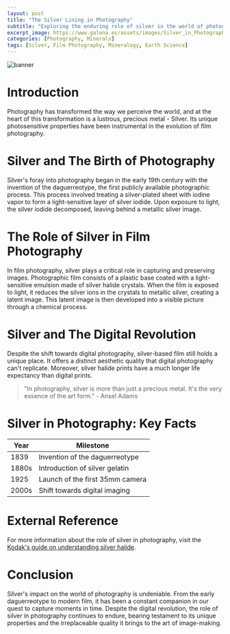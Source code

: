 ```yaml
---
layout: post
title: "The Silver Lining in Photography"
subtitle: "Exploring the enduring role of silver in the world of photographic film."
excerpt_image: https://www.galena.es/assets/images/Silver_in_Photography.png
categories: [Photography, Minerals]
tags: [Silver, Film Photography, Mineralogy, Earth Science]
---
```


![banner](https://www.galena.es/assets/images/Silver_in_Photography.png "A close-up of a vintage photographic film roll, highlighting the shimmering silver layer that plays a crucial role in capturing images, symbolizing the enduring significance of silver in photography.")

# Introduction

Photography has transformed the way we perceive the world, and at the heart of this transformation is a lustrous, precious metal - Silver. Its unique photosensitive properties have been instrumental in the evolution of film photography.

# Silver and The Birth of Photography

Silver's foray into photography began in the early 19th century with the invention of the daguerreotype, the first publicly available photographic process. This process involved treating a silver-plated sheet with iodine vapor to form a light-sensitive layer of silver iodide. Upon exposure to light, the silver iodide decomposed, leaving behind a metallic silver image.

# The Role of Silver in Film Photography

In film photography, silver plays a critical role in capturing and preserving images. Photographic film consists of a plastic base coated with a light-sensitive emulsion made of silver halide crystals. When the film is exposed to light, it reduces the silver ions in the crystals to metallic silver, creating a latent image. This latent image is then developed into a visible picture through a chemical process.

# Silver and The Digital Revolution

Despite the shift towards digital photography, silver-based film still holds a unique place. It offers a distinct aesthetic quality that digital photography can't replicate. Moreover, silver halide prints have a much longer life expectancy than digital prints.

> "In photography, silver is more than just a precious metal. It's the very essence of the art form." - Ansel Adams

# Silver in Photography: Key Facts

| Year   | Milestone                       |
|--------|---------------------------------|
| 1839   | Invention of the daguerreotype  |
| 1880s  | Introduction of silver gelatin  |
| 1925   | Launch of the first 35mm camera |
| 2000s  | Shift towards digital imaging   |

# External Reference

For more information about the role of silver in photography, visit the [Kodak's guide on understanding silver halide](https://www.kodak.com/en/advanced-materials/page/understanding-silver-halide).

# Conclusion

Silver's impact on the world of photography is undeniable. From the early daguerreotype to modern film, it has been a constant companion in our quest to capture moments in time. Despite the digital revolution, the role of silver in photography continues to endure, bearing testament to its unique properties and the irreplaceable quality it brings to the art of image-making.